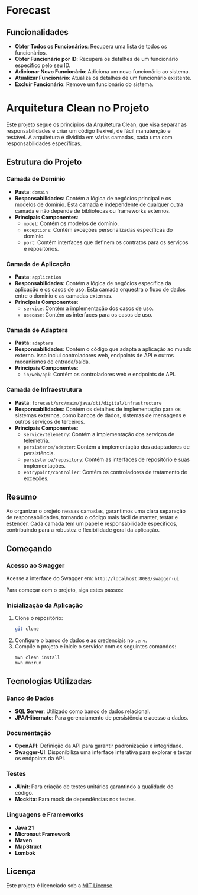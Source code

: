 # Forecast

## Funcionalidades

- **Obter Todos os Funcionários**: Recupera uma lista de todos os funcionários.
- **Obter Funcionário por ID**: Recupera os detalhes de um funcionário específico pelo seu ID.
- **Adicionar Novo Funcionário**: Adiciona um novo funcionário ao sistema.
- **Atualizar Funcionário**: Atualiza os detalhes de um funcionário existente.
- **Excluir Funcionário**: Remove um funcionário do sistema.

# Arquitetura Clean no Projeto

Este projeto segue os princípios da Arquitetura Clean, que visa separar as responsabilidades e criar um código flexível,
de fácil manutenção e testável. A arquitetura é dividida em várias camadas, cada uma com responsabilidades específicas.

## Estrutura do Projeto

### Camada de Domínio

- **Pasta**: `domain`
- **Responsabilidades**: Contém a lógica de negócios principal e os modelos de domínio. Esta camada é independente de
  qualquer outra camada e não depende de bibliotecas ou frameworks externos.
- **Principais Componentes**:
  - `model`: Contém os modelos de domínio.
  - `exceptions`: Contém exceções personalizadas específicas do domínio.
  - `port`: Contém interfaces que definem os contratos para os serviços e repositórios.

### Camada de Aplicação

- **Pasta**: `application`
- **Responsabilidades**: Contém a lógica de negócios específica da aplicação e os casos de uso. Esta camada orquestra o
  fluxo de dados entre o domínio e as camadas externas.
- **Principais Componentes**:
  - `service`: Contém a implementação dos casos de uso.
  - `usecase`: Contém as interfaces para os casos de uso.

### Camada de Adapters

- **Pasta**: `adapters`
- **Responsabilidades**: Contém o código que adapta a aplicação ao mundo externo. Isso inclui controladores web,
  endpoints de API e outros mecanismos de entrada/saída.
- **Principais Componentes**:
  - `in/web/api`: Contém os controladores web e endpoints de API.

### Camada de Infraestrutura

- **Pasta**: `forecast/src/main/java/dti/digital/infrastructure`
- **Responsabilidades**: Contém os detalhes de implementação para os sistemas externos, como bancos de dados, sistemas
  de mensagens e outros serviços de terceiros.
- **Principais Componentes**:
  - `service/telemetry`: Contém a implementação dos serviços de telemetria.
  - `persistence/adapter`: Contém a implementação dos adaptadores de persistência.
  - `persistence/repository`: Contém as interfaces de repositório e suas implementações.
  - `entrypoint/controller`: Contém os controladores de tratamento de exceções.

## Resumo

Ao organizar o projeto nessas camadas, garantimos uma clara separação de responsabilidades, tornando o código mais fácil
de manter, testar e estender. Cada camada tem um papel e responsabilidade específicos, contribuindo para a robustez e
flexibilidade geral da aplicação.

## Começando

### Acesso ao Swagger

Acesse a interface do Swagger em: `http://localhost:8080/swagger-ui`

Para começar com o projeto, siga estes passos:

### Inicialização da Aplicação

1. Clone o repositório:
   ```bash
   git clone 

2. Configure o banco de dados e as credenciais no `.env`.
3. Compile o projeto e inicie o servidor com os seguintes comandos:
   ```bash
   mvn clean install
   mvn mn:run

## Tecnologias Utilizadas

### Banco de Dados

- **SQL Server**: Utilizado como banco de dados relacional.
- **JPA/Hibernate**: Para gerenciamento de persistência e acesso a dados.

### Documentação

- **OpenAPI**: Definição da API para garantir padronização e integridade.
- **Swagger-UI**: Disponibiliza uma interface interativa para explorar e testar os endpoints da API.

### Testes

- **JUnit**: Para criação de testes unitários garantindo a qualidade do código.
- **Mockito**: Para mock de dependências nos testes.

### Linguagens e Frameworks

- **Java 21**
- **Micronaut Framework**
- **Maven**
- **MapStruct**
- **Lombok**

## Licença

Este projeto é licenciado sob a [MIT License](LICENSE).